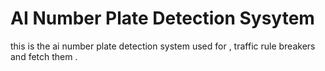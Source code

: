 # AI Number Plate Detection Sysytem 


this is the ai number plate detection system used for , traffic rule breakers and fetch them .
